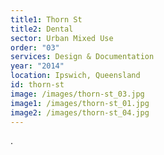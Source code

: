 ```yaml
---
title1: Thorn St
title2: Dental
sector: Urban Mixed Use
order: "03"
services: Design & Documentation
year: "2014"
location: Ipswich, Queensland
id: thorn-st
image: /images/thorn-st_03.jpg
image1: /images/thorn-st_01.jpg
image2: /images/thorn-st_04.jpg
---
```


.
